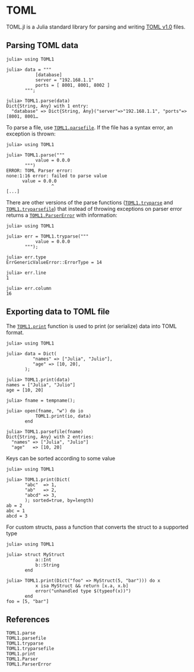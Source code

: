 # TOML

TOML.jl is a Julia standard library for parsing and writing [TOML
v1.0](https://toml.io/en/) files.

## Parsing TOML data

```jldoctest
julia> using TOML1

julia> data = """
           [database]
           server = "192.168.1.1"
           ports = [ 8001, 8001, 8002 ]
       """;

julia> TOML1.parse(data)
Dict{String, Any} with 1 entry:
  "database" => Dict{String, Any}("server"=>"192.168.1.1", "ports"=>[8001, 8001…
```

To parse a file, use [`TOML1.parsefile`](@ref). If the file has a syntax error,
an exception is thrown:

```jldoctest
julia> using TOML1

julia> TOML1.parse("""
           value = 0.0.0
       """)
ERROR: TOML Parser error:
none:1:16 error: failed to parse value
      value = 0.0.0
                 ^
[...]
```

There are other versions of the parse functions ([`TOML1.tryparse`](@ref)
and [`TOML1.tryparsefile`](@ref)) that instead of throwing exceptions on parser error
returns a [`TOML1.ParserError`](@ref) with information:

```jldoctest
julia> using TOML1

julia> err = TOML1.tryparse("""
           value = 0.0.0
       """);

julia> err.type
ErrGenericValueError::ErrorType = 14

julia> err.line
1

julia> err.column
16
```


## Exporting data to TOML file

The [`TOML1.print`](@ref) function is used to print (or serialize) data into TOML
format.

```jldoctest
julia> using TOML1

julia> data = Dict(
          "names" => ["Julia", "Julio"],
          "age" => [10, 20],
       );

julia> TOML1.print(data)
names = ["Julia", "Julio"]
age = [10, 20]

julia> fname = tempname();

julia> open(fname, "w") do io
           TOML1.print(io, data)
       end

julia> TOML1.parsefile(fname)
Dict{String, Any} with 2 entries:
  "names" => ["Julia", "Julio"]
  "age"   => [10, 20]
```

Keys can be sorted according to some value

```jldoctest
julia> using TOML1

julia> TOML1.print(Dict(
       "abc"  => 1,
       "ab"   => 2,
       "abcd" => 3,
       ); sorted=true, by=length)
ab = 2
abc = 1
abcd = 3
```

For custom structs, pass a function that converts the struct to a supported
type

```jldoctest
julia> using TOML1

julia> struct MyStruct
           a::Int
           b::String
       end

julia> TOML1.print(Dict("foo" => MyStruct(5, "bar"))) do x
           x isa MyStruct && return [x.a, x.b]
           error("unhandled type $(typeof(x))")
       end
foo = [5, "bar"]
```


## References
```@docs
TOML1.parse
TOML1.parsefile
TOML1.tryparse
TOML1.tryparsefile
TOML1.print
TOML1.Parser
TOML1.ParserError
```

